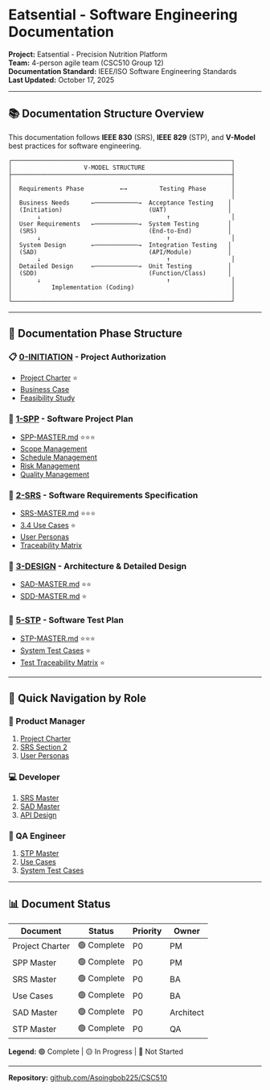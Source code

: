 # Eatsential - Software Engineering Documentation

**Project:** Eatsential - Precision Nutrition Platform  
**Team:** 4-person agile team (CSC510 Group 12)  
**Documentation Standard:** IEEE/ISO Software Engineering Standards  
**Last Updated:** October 17, 2025  

---

## 📚 Documentation Structure Overview

This documentation follows **IEEE 830** (SRS), **IEEE 829** (STP), and **V-Model** best practices for software engineering.

```
┌─────────────────────────────────────────────────────────────┐
│                    V-MODEL STRUCTURE                        │
├─────────────────────────────────────────────────────────────┤
│                                                             │
│  Requirements Phase          ←→         Testing Phase       │
│                                                             │
│  Business Needs      ←────────────→  Acceptance Testing    │
│  (Initiation)                        (UAT)                 │
│       ↓                                   ↑                 │
│  User Requirements   ←────────────→  System Testing        │
│  (SRS)                               (End-to-End)          │
│       ↓                                   ↑                 │
│  System Design       ←────────────→  Integration Testing   │
│  (SAD)                               (API/Module)          │
│       ↓                                   ↑                 │
│  Detailed Design     ←────────────→  Unit Testing          │
│  (SDD)                               (Function/Class)      │
│       ↓                                   ↑                 │
│           Implementation (Coding)                           │
│                                                             │
└─────────────────────────────────────────────────────────────┘
```

---

## 📁 Documentation Phase Structure

### 📋 [0-INITIATION](./0-INITIATION/) - Project Authorization
- [Project Charter](./0-INITIATION/project-charter.md) ⭐
- [Business Case](./0-INITIATION/business-case.md)
- [Feasibility Study](./0-INITIATION/feasibility-study.md)

### 📘 [1-SPP](./1-SPP/) - Software Project Plan
- [SPP-MASTER.md](./1-SPP/SPP-MASTER.md) ⭐⭐⭐
- [Scope Management](./1-SPP/scope-management.md)
- [Schedule Management](./1-SPP/schedule-management.md)
- [Risk Management](./1-SPP/risk-management.md)
- [Quality Management](./1-SPP/quality-management.md)

### 📗 [2-SRS](./2-SRS/) - Software Requirements Specification
- [SRS-MASTER.md](./2-SRS/SRS-MASTER.md) ⭐⭐⭐
- [3.4 Use Cases](./2-SRS/3-specific-requirements/3.4-use-cases.md) ⭐
- [User Personas](./2-SRS/5-appendices/B-user-personas.md)
- [Traceability Matrix](./2-SRS/requirements-traceability-matrix.md)

### 📙 [3-DESIGN](./3-DESIGN/) - Architecture & Detailed Design
- [SAD-MASTER.md](./3-DESIGN/3.1-SAD/SAD-MASTER.md) ⭐⭐
- [SDD-MASTER.md](./3-DESIGN/3.2-SDD/SDD-MASTER.md) ⭐

### 📕 [5-STP](./5-STP/) - Software Test Plan
- [STP-MASTER.md](./5-STP/STP-MASTER.md) ⭐⭐⭐
- [System Test Cases](./5-STP/5.3-system-test-plan/system-test-cases.md) ⭐
- [Test Traceability Matrix](./5-STP/test-traceability-matrix.md) ⭐

---

## 🎯 Quick Navigation by Role

### 👔 Product Manager
1. [Project Charter](./0-INITIATION/project-charter.md)
2. [SRS Section 2](./2-SRS/2-overall-description.md)
3. [User Personas](./2-SRS/5-appendices/B-user-personas.md)

### 💻 Developer
1. [SRS Master](./2-SRS/SRS-MASTER.md)
2. [SAD Master](./3-DESIGN/3.1-SAD/SAD-MASTER.md)
3. [API Design](./3-DESIGN/3.2-SDD/api-detailed-design.md)

### 🧪 QA Engineer
1. [STP Master](./5-STP/STP-MASTER.md)
2. [Use Cases](./2-SRS/3-specific-requirements/3.4-use-cases.md)
3. [System Test Cases](./5-STP/5.3-system-test-plan/system-test-cases.md)

---

## 📊 Document Status

| Document | Status | Priority | Owner |
|----------|--------|----------|-------|
| Project Charter | 🟢 Complete | P0 | PM |
| SPP Master | 🟢 Complete | P0 | PM |
| SRS Master | 🟢 Complete | P0 | BA |
| Use Cases | 🟢 Complete | P0 | BA |
| SAD Master | 🟢 Complete | P0 | Architect |
| STP Master | 🟢 Complete | P0 | QA |

**Legend:** 🟢 Complete | 🟡 In Progress | 🔴 Not Started

---

**Repository:** [github.com/Asoingbob225/CSC510](https://github.com/Asoingbob225/CSC510)
